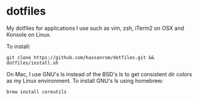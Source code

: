 dotfiles
========

My dotfiles for applications I use such as vim, zsh, iTerm2 on OSX and Konsole
on Linux.

To install:

    git clone https://github.com/hassanrom/dotfiles.git && dotfiles/install.sh

On Mac, I use GNU's ls instead of the BSD's ls to get consistent dir colors
as my Linux environment. To install GNU's ls using homebrew:

    brew install coreutils
